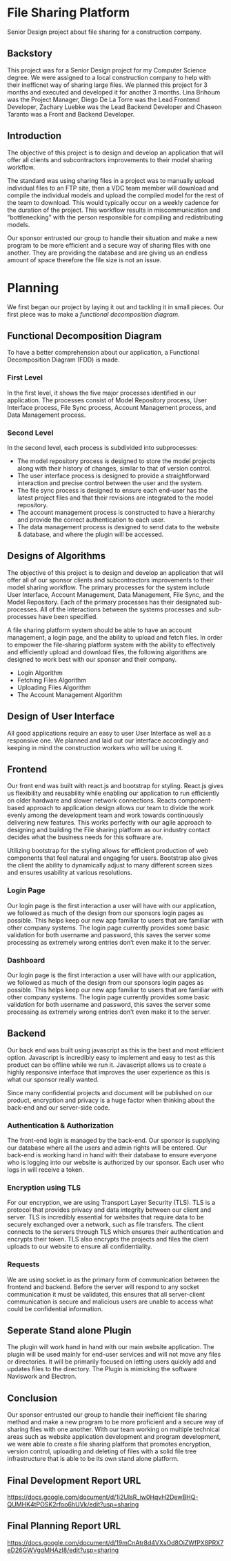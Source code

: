 # File Sharing Platform
Senior Design project about file sharing for a construction company.

## Backstory
This project was for a Senior Design project for my Computer Science degree. We were assigned to a local construction company to help with their inefficnet way of sharing large files. 
We planned this project for 3 months and executed and developed it for another 3 months.
Lina Brihoum was the Project Manager, Diego De La Torre was the Lead Frontend Developer, Zachary Luebke was the Lead Backend Developer and Chaseon Taranto was a Front and Backend Developer.

## Introduction
The objective of this project is to design and develop an application that will offer all clients and subcontractors improvements to their model sharing workflow. 

The standard was using sharing files in a project was to manually upload individual files to an FTP site, then a VDC team member will download and compile the individual models and upload the compiled model for the rest of the team to download. This would typically occur on a weekly cadence for the duration of the project. This workflow results in miscommunication and “bottlenecking” with the person responsible for compiling and redistributing models. 

Our sponsor entrusted our group to handle their situation and make a new program to be more efficient and a secure way of sharing files with one another. They are providing the database and are giving us an endless amount of space therefore the file size is not an issue.

# Planning
We first began our project by laying it out and tackling it in small pieces.
Our first piece was to make a *functional decomposition diagram*. 

## Functional Decomposition Diagram
To have a better comprehension about our application, a Functional Decomposition Diagram (FDD) is made.

### First Level
 In the first level, it shows the five major processes identified in our application. The processes consist of Model Repository process, User Interface process, File Sync process, Account Management process, and Data Management process. 
 ### Second Level
In the second level, each process is subdivided into subprocesses:
- The model repository process is designed to store the model projects along with their history of changes, similar to that of version control.
- The user interface process is designed to provide a straightforward interaction and precise control between the user and the system.
- The file sync process is designed to ensure each end-user has the latest project files and that their revisions are integrated to the model repository.
- The account management process is constructed to have a hierarchy and provide the correct authentication to each user.
- The data management process is designed to send data to the website & database, and where the plugin will be accessed.

## Designs of Algorithms
The objective of this project is to design and develop an application that will offer all of our sponsor clients and subcontractors improvements to their model sharing workflow. The primary processes for the system include User Interface, Account Management, Data Management, File Sync, and the Model Repository. Each of the primary processes has their designated sub-processes. All of the interactions between the systems processes and sub-processes have been specified. 

A file sharing platform system should be able to have an account management, a login page, and the ability to upload and fetch files. In order to empower the file-sharing platform system with the ability to effectively and efficiently upload and download files, the following algorithms are designed to work best with our sponsor and their company.

- Login Algorithm
- Fetching Files Algorithm
- Uploading Files Algorithm
- The Account Management Algorithm

## Design of User Interface
All good applications require an easy to user User Interface as well as a responsive one. We planned and laid out our interface accordingly and keeping in mind the construction workers who will be using it.

## Frontend
Our front end was built with react.js and bootstrap for styling. React.js gives us flexibility and reusability while enabling our application to run efficiently on older hardware and slower network connections. Reacts component-based approach to application design allows our team to divide the work evenly among the development team and work towards continuously delivering new features. This works perfectly with our agile approach to designing and building the File sharing platform as our industry contact decides what the business needs for this software are.

Utilizing bootstrap for the styling allows for efficient production of web components that feel natural and engaging for users. Bootstrap also gives the client the ability to dynamically adjust to many different screen sizes and ensures usability at various resolutions. 

### Login Page
Our login page is the first interaction a user will have with our application, we followed as much of the design from our sponsors login pages as possible. This helps keep our new app familiar to users that are familiar with other company systems. The login page currently provides some basic validation for both username and password, this saves the server some processing as extremely wrong entries don’t even make it to the server.

### Dashboard
Our login page is the first interaction a user will have with our application, we followed as much of the design from our sponsors login pages as possible. This helps keep our new app familiar to users that are familiar with other company systems. The login page currently provides some basic validation for both username and password, this saves the server some processing as extremely wrong entries don’t even make it to the server.

## Backend
Our back end was built using javascript as this is the best and most efficient option. Javascript is incredibly easy to implement and easy to test as this product can be offline while we run it. Javascript allows us to create a highly responsive interface that improves the user experience as this is what our sponsor really wanted. 

Since many confidential projects and document will be published on our product, encryption and privacy is a huge factor when thinking about the back-end and our server-side code.

### Authentication & Authorization
The front-end login is managed by the back-end. Our sponsor is supplying our database where all the users and admin rights will be entered. Our back-end is working hand in hand with their database to ensure everyone who is logging into our website is authorized by our sponsor. Each user who logs in will receive a token.

### Encryption using TLS
For our encryption, we are using Transport Layer Security (TLS). TLS is a protocol that provides privacy and data integrity between our client and server. TLS is incredibly essential for websites that require data to be securely exchanged over a network, such as file transfers. The client connects to the servers through TLS which ensures their authentication and encrypts their token. TLS also encrypts the projects and files the client uploads to our website to ensure all confidentiality. 

### Requests
We are using socket.io as the primary form of communication between the frontend and backend. Before the server will respond to any socket communication it must be validated, this ensures that all server-client communication is secure and malicious users are unable to access what could be confidential information.

## Seperate Stand alone Plugin
The plugin will work hand in hand with our main website application. The plugin will be used mainly for end-user services and will not move any files or directories. It will be primarily focused on letting users quickly add and updates files to the directory. The Plugin is mimicking the software Naviswork and Electron.

## Conclusion
Our sponsor entrusted our group to handle their inefficient file sharing method and make a new program to be more proficient and a secure way of sharing files with one another. With our team working on multiple technical areas such as website application development and program development, we were able to create a file sharing platform that promotes encryption, version control, uploading and deleting of files with a solid file tree infrastructure that is able to be its own stand alone platform. 


## Final Development Report URL
https://docs.google.com/document/d/1j2UIsR_iw0HqvH2DewBHQ-QUMHK4tPOSK2rfoo6hUVk/edit?usp=sharing

## Final Planning Report URL
https://docs.google.com/document/d/19mCnAtr8d4VXsOd8OiZWfPX8PRX7eD26GWVggMHAzI8/edit?usp=sharing
